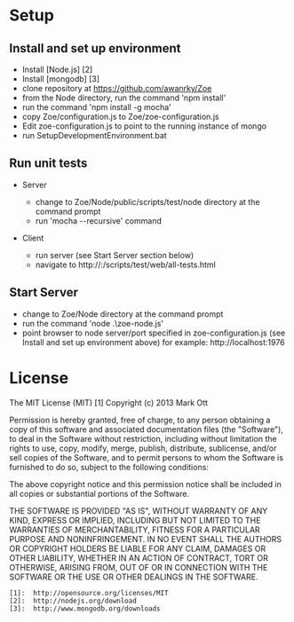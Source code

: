 Setup
=====

Install and set up environment
------------------------------

- Install [Node.js] [2]
- Install [mongodb] [3]
- clone repository at https://github.com/awanrky/Zoe
- from the Node directory, run the command 'npm install'
- run the command 'npm install -g mocha'
- copy Zoe/configuration.js to Zoe/zoe-configuration.js
- Edit zoe-configuration.js to point to the running instance of mongo
- run SetupDevelopmentEnvironment.bat

Run unit tests
--------------

- Server
	- change to Zoe/Node/public/scripts/test/node directory at the command prompt
	- run 'mocha --recursive' command

- Client
	- run server (see Start Server section below)
	- navigate to http://<servername>:<serverport>/scripts/test/web/all-tests.html

Start Server
------------
- change to Zoe/Node directory at the command prompt
- run the command 'node .\zoe-node.js'
- point browser to node server/port specified in zoe-configuration.js (see Install and set up environment above)  for example: http://localhost:1976


License
=======
The MIT License (MIT) [1]
Copyright (c) 2013 Mark Ott

Permission is hereby granted, free of charge, to any person obtaining a copy of this software and associated documentation files (the "Software"), to deal in the Software without restriction, including without limitation the rights to use, copy, modify, merge, publish, distribute, sublicense, and/or sell copies of the Software, and to permit persons to whom the Software is furnished to do so, subject to the following conditions:

The above copyright notice and this permission notice shall be included in all copies or substantial portions of the Software.

THE SOFTWARE IS PROVIDED "AS IS", WITHOUT WARRANTY OF ANY KIND, EXPRESS OR IMPLIED, INCLUDING BUT NOT LIMITED TO THE WARRANTIES OF MERCHANTABILITY, FITNESS FOR A PARTICULAR PURPOSE AND NONINFRINGEMENT. IN NO EVENT SHALL THE AUTHORS OR COPYRIGHT HOLDERS BE LIABLE FOR ANY CLAIM, DAMAGES OR OTHER LIABILITY, WHETHER IN AN ACTION OF CONTRACT, TORT OR OTHERWISE, ARISING FROM, OUT OF OR IN CONNECTION WITH THE SOFTWARE OR THE USE OR OTHER DEALINGS IN THE SOFTWARE.

	[1]:  http://opensource.org/licenses/MIT
	[2]:  http://nodejs.org/download
	[3]:  http://www.mongodb.org/downloads